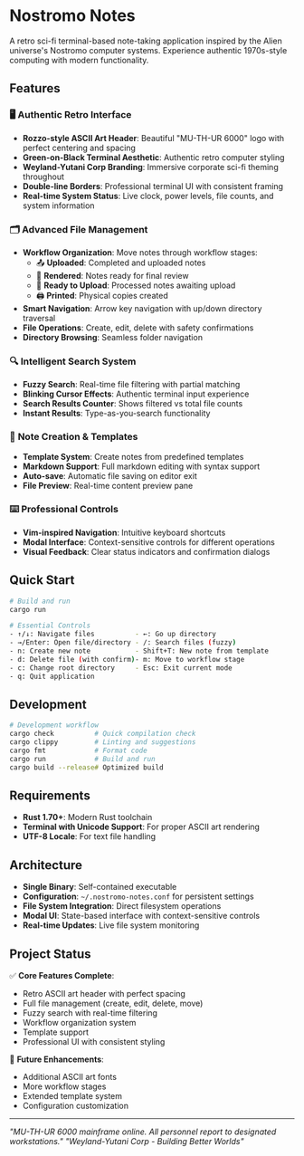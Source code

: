 # Nostromo Notes

A retro sci-fi terminal-based note-taking application inspired by the Alien universe's Nostromo computer systems. Experience authentic 1970s-style computing with modern functionality.

## Features

### 🖥️ **Authentic Retro Interface**
- **Rozzo-style ASCII Art Header**: Beautiful "MU-TH-UR 6000" logo with perfect centering and spacing
- **Green-on-Black Terminal Aesthetic**: Authentic retro computer styling
- **Weyland-Yutani Corp Branding**: Immersive corporate sci-fi theming throughout
- **Double-line Borders**: Professional terminal UI with consistent framing
- **Real-time System Status**: Live clock, power levels, file counts, and system information

### 🗂️ **Advanced File Management** 
- **Workflow Organization**: Move notes through workflow stages:
  - 📤 **Uploaded**: Completed and uploaded notes
  - 🎨 **Rendered**: Notes ready for final review
  - 🚀 **Ready to Upload**: Processed notes awaiting upload
  - 🖨️ **Printed**: Physical copies created
- **Smart Navigation**: Arrow key navigation with up/down directory traversal
- **File Operations**: Create, edit, delete with safety confirmations
- **Directory Browsing**: Seamless folder navigation

### 🔍 **Intelligent Search System**
- **Fuzzy Search**: Real-time file filtering with partial matching
- **Blinking Cursor Effects**: Authentic terminal input experience
- **Search Results Counter**: Shows filtered vs total file counts
- **Instant Results**: Type-as-you-search functionality

### 📝 **Note Creation & Templates**
- **Template System**: Create notes from predefined templates
- **Markdown Support**: Full markdown editing with syntax support
- **Auto-save**: Automatic file saving on editor exit
- **File Preview**: Real-time content preview pane

### ⌨️ **Professional Controls**
- **Vim-inspired Navigation**: Intuitive keyboard shortcuts
- **Modal Interface**: Context-sensitive controls for different operations
- **Visual Feedback**: Clear status indicators and confirmation dialogs

## Quick Start

```bash
# Build and run
cargo run

# Essential Controls
- ↑/↓: Navigate files          - ←: Go up directory
- →/Enter: Open file/directory - /: Search files (fuzzy)
- n: Create new note           - Shift+T: New note from template  
- d: Delete file (with confirm)- m: Move to workflow stage
- c: Change root directory     - Esc: Exit current mode
- q: Quit application
```

## Development

```bash
# Development workflow
cargo check          # Quick compilation check
cargo clippy         # Linting and suggestions  
cargo fmt            # Format code
cargo run            # Build and run
cargo build --release# Optimized build
```

## Requirements

- **Rust 1.70+**: Modern Rust toolchain
- **Terminal with Unicode Support**: For proper ASCII art rendering
- **UTF-8 Locale**: For text file handling

## Architecture

- **Single Binary**: Self-contained executable
- **Configuration**: `~/.nostromo-notes.conf` for persistent settings
- **File System Integration**: Direct filesystem operations
- **Modal UI**: State-based interface with context-sensitive controls
- **Real-time Updates**: Live file system monitoring

## Project Status

✅ **Core Features Complete**:
- Retro ASCII art header with perfect spacing
- Full file management (create, edit, delete, move)
- Fuzzy search with real-time filtering
- Workflow organization system
- Template support
- Professional UI with consistent styling

🚧 **Future Enhancements**: 
- Additional ASCII art fonts
- More workflow stages
- Extended template system
- Configuration customization

---

*"MU-TH-UR 6000 mainframe online. All personnel report to designated workstations."*
*"Weyland-Yutani Corp - Building Better Worlds"*
